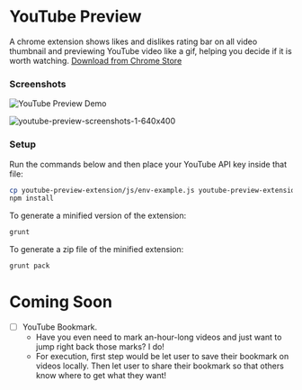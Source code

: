 # YouTube Preview
A chrome extension shows likes and dislikes rating bar on all video thumbnail and previewing YouTube video like a gif, helping you decide if it is worth watching.
[Download from Chrome Store](https://chrome.google.com/webstore/detail/youtube-preview/gbkgikkleehfibaknfmdphhhacjfkdap)

### Screenshots
![YouTube Preview Demo](https://cloud.githubusercontent.com/assets/719938/11446392/23ac7314-9504-11e5-9e93-f97d7e61aedb.gif)

![youtube-preview-screenshots-1-640x400](https://cloud.githubusercontent.com/assets/719938/11464236/919846f8-96fa-11e5-8a8f-69210ddb1982.png)

### Setup
Run the commands below and then place your YouTube API key inside that file:
```bash
cp youtube-preview-extension/js/env-example.js youtube-preview-extension/js/env.js
npm install
```

To generate a minified version of the extension:
```bash
grunt
```

To generate a zip file of the minified extension:
```bash
grunt pack
```

# Coming Soon
- [ ] YouTube Bookmark.
  - Have you even need to mark an-hour-long videos and just want to jump right back those marks? I do!
  - For execution, first step would be let user to save their bookmark on videos locally. Then let user to share their bookmark so that others know where to get what they want!
